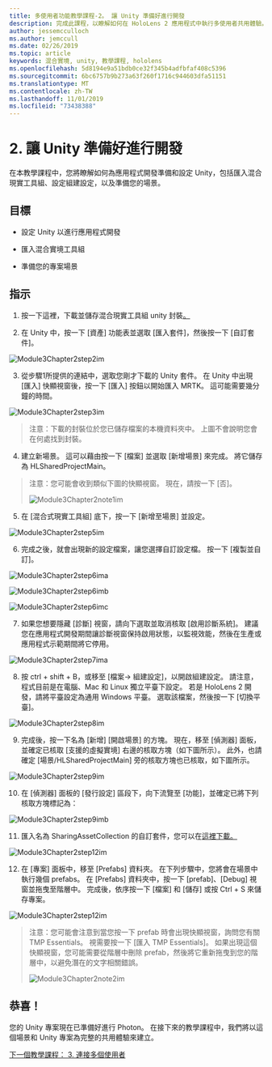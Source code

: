 ```yaml
---
title: 多使用者功能教學課程-2。 讓 Unity 準備好進行開發
description: 完成此課程，以瞭解如何在 HoloLens 2 應用程式中執行多使用者共用體驗。
author: jessemcculloch
ms.author: jemccull
ms.date: 02/26/2019
ms.topic: article
keywords: 混合實境, unity, 教學課程, hololens
ms.openlocfilehash: 5d8194e9a51bdb0ce32f345b4adfbfaf408c5396
ms.sourcegitcommit: 6bc6757b9b273a63f260f1716c944603dfa51151
ms.translationtype: MT
ms.contentlocale: zh-TW
ms.lasthandoff: 11/01/2019
ms.locfileid: "73438388"
---
```

# <a name="2-getting-unity-ready-for-development"></a>2. 讓 Unity 準備好進行開發 


在本教學課程中，您將瞭解如何為應用程式開發準備和設定 Unity，包括匯入混合現實工具組、設定組建設定，以及準備您的場景。

## <a name="objectives"></a>目標

- 設定 Unity 以進行應用程式開發

- 匯入混合實境工具組

- 準備您的專案場景

## <a name="instructions"></a>指示

1. 按一下這裡，下載並儲存混合現實工具組 unity 封裝[。](https://github.com/microsoft/MixedRealityToolkit-Unity/releases/download/v2.0.0-RC2.1/Microsoft.MixedReality.Toolkit.Unity.Foundation-v2.0.0-RC2.1.unitypackage)

2. 在 Unity 中，按一下 [資產] 功能表並選取 [匯入套件]，然後按一下 [自訂套件]。

![Module3Chapter2step2im](images/module3chapter2step2im.PNG)

3. 從步驟1所提供的連結中，選取您剛才下載的 Unity 套件。 在 Unity 中出現 [匯入] 快顯視窗後，按一下 [匯入] 按鈕以開始匯入 MRTK。 這可能需要幾分鐘的時間。

![Module3Chapter2step3im](images/module3chapter2step3im.PNG)

> 注意：下載的封裝位於您已儲存檔案的本機資料夾中。 上圖不會說明您會在何處找到封裝。

4. 建立新場景。 這可以藉由按一下 [檔案] 並選取 [新增場景] 來完成。 將它儲存為 HLSharedProjectMain。

> 注意：您可能會收到類似下圖的快顯視窗。 現在，請按一下 [否]。
>
> ![Module3Chapter2note1im](images/module3chapter2note1im.PNG)

5. 在 [混合式現實工具組] 底下，按一下 [新增至場景] 並設定。

![Module3Chapter2step5im](images/module3chapter2step5im.PNG)

6. 完成之後，就會出現新的設定檔案，讓您選擇自訂設定檔。 按一下 [複製並自訂]。

![Module3Chapter2step6ima](images/module3chapter2step6ima.PNG)

![Module3Chapter2step6imb](images/module3chapter2step6imb.PNG)

![Module3Chapter2step6imc](images/module3chapter2step6imc.PNG)

7. 如果您想要隱藏 [診斷] 視窗，請向下選取並取消核取 [啟用診斷系統]。 建議您在應用程式開發期間讓診斷視窗保持啟用狀態，以監視效能，然後在生產或應用程式示範期間將它停用。 

![Module3Chapter2step7ima](images/module3chapter2step7ima.PNG)

8. 按 ctrl + shift + B，或移至 [檔案-> 組建設定]，以開啟組建設定。 請注意，程式目前是在電腦、Mac 和 Linux 獨立平臺下設定。 若是 HoloLens 2 開發，請將平臺設定為通用 Windows 平臺。 選取該檔案，然後按一下 [切換平臺]。

![Module3Chapter2step8im](images/module3chapter2step8im.PNG)

9. 完成後，按一下名為 [新增] [開啟場景] 的方塊。 現在，移至 [偵測器] 面板，並確定已核取 [支援的虛擬實境] 右邊的核取方塊（如下圖所示）。 此外，也請確定 [場景/HLSharedProjectMain] 旁的核取方塊也已核取，如下圖所示。

![Module3Chapter2step9im](images/module3chapter2step9im.PNG)

10. 在 [偵測器] 面板的 [發行設定] 區段下，向下流覽至 [功能]，並確定已將下列核取方塊標記為：

![Module3Chapter2step9imb](images/module3chapter2step9imb.PNG)

11. 匯入名為 SharingAssetCollection 的自訂套件，您可以在[這裡下載。](https://github.com/microsoft/MixedRealityLearning/releases/tag/development)

![Module3Chapter2step12im](images/module3chapter2step11im.PNG)

12. 在 [專案] 面板中，移至 [Prefabs] 資料夾。 在下列步驟中，您將會在場景中執行幾個 prefabs。 在 [Prefabs] 資料夾中，按一下 [prefab]、[Debug] 視窗並拖曳至階層中。 完成後，依序按一下 [檔案] 和 [儲存] 或按 Ctrl + S 來儲存專案。

![Module3Chapter2step12im](images/module3chapter2step12im.PNG)

   > 注意：您可能會注意到當您按一下 prefab 時會出現快顯視窗，詢問您有關 TMP Essentials。 視需要按一下 [匯入 TMP Essentials]。 如果出現這個快顯視窗，您可能需要從階層中刪除 prefab，然後將它重新拖曳到您的階層中，以避免潛在的文字相關錯誤。
   >
>![Module3Chapter2note2im](images/module3chapter2note2im.PNG)


## <a name="congratulations"></a>恭喜！

您的 Unity 專案現在已準備好進行 Photon。 在接下來的教學課程中，我們將以這個場景和 Unity 專案為完整的共用體驗來建立。

[下一個教學課程： 3. 連接多個使用者](mrlearning-sharing(photon)-ch3.md)

